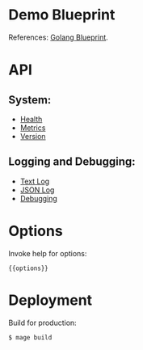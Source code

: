 # Demo Blueprint

References: [Golang Blueprint](https://github.org/jeks313/service-blueprint-golang).

# API

## System:

* [Health](/health)
* [Metrics](/metrics)
* [Version](/version)

## Logging and Debugging:

* [Text Log](/log)
* [JSON Log](/log?format=json)
* [Debugging](/debug/pprof/)

# Options

Invoke help for options:

```
{{options}}
```

# Deployment

Build for production:

```
$ mage build
```
